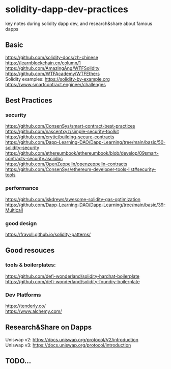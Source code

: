 # solidity-dapp-dev-practices
key notes during solidity dapp dev, and research&amp;share about famous dapps

## Basic
https://github.com/solidity-docs/zh-chinese <br>
https://learnblockchain.cn/column/1<br>
https://github.com/AmazingAng/WTFSolidity<br>
https://github.com/WTFAcademy/WTFEthers<br>
Solidity examples: https://solidity-by-example.org<br>
https://www.smartcontract.engineer/challenges<br>

## Best Practices
### security
https://github.com/ConsenSys/smart-contract-best-practices<br>
https://github.com/nascentxyz/simple-security-toolkit <br>
https://github.com/crytic/building-secure-contracts <br>
https://github.com/Dapp-Learning-DAO/Dapp-Learning/tree/main/basic/50-solidity-security<br>
https://github.com/ethereumbook/ethereumbook/blob/develop/09smart-contracts-security.asciidoc <br>
https://github.com/OpenZeppelin/openzeppelin-contracts <br>
https://github.com/ConsenSys/ethereum-developer-tools-list#security-tools <br>


### performance
https://github.com/iskdrews/awesome-solidity-gas-optimization <br>
https://github.com/Dapp-Learning-DAO/Dapp-Learning/tree/main/basic/39-Multicall  <br>

### good design
https://fravoll.github.io/solidity-patterns/ <br>

## Good resouces
### tools & boilerplates:
https://github.com/defi-wonderland/solidity-hardhat-boilerplate <br>
https://github.com/defi-wonderland/solidity-foundry-boilerplate <br>

### Dev Platforms
https://tenderly.co/ <br>
https://www.alchemy.com/ <br>


## Research&Share on Dapps 
Uniswap v2: https://docs.uniswap.org/protocol/V2/introduction <br>
Uniswap v3: https://docs.uniswap.org/protocol/introduction <br>

## TODO...
